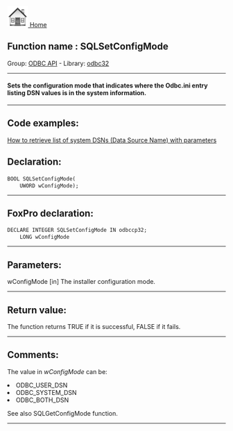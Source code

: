 [<img src="../../images/home.png"> Home ](https://github.com/VFPX/Win32API)  

## Function name : SQLSetConfigMode
Group: [ODBC API](../../functions_group.md#ODBC_API)  -  Library: [odbc32](../../Libraries.md#odbc32)  
***  


#### Sets the configuration mode that indicates where the Odbc.ini entry listing DSN values is in the system information.

***  


## Code examples:
[How to retrieve list of system DSNs (Data Source Name) with parameters](../../samples/sample_375.md)  

## Declaration:
```foxpro  
BOOL SQLSetConfigMode(
	UWORD wConfigMode);  
```  
***  


## FoxPro declaration:
```foxpro  
DECLARE INTEGER SQLSetConfigMode IN odbccp32;
	LONG wConfigMode  
```  
***  


## Parameters:
wConfigMode 
[in] The installer configuration mode.  
***  


## Return value:
The function returns TRUE if it is successful, FALSE if it fails.  
***  


## Comments:
The value in <Em>wConfigMode</Em> can be:   
<LI>ODBC_USER_DSN  
<LI>ODBC_SYSTEM_DSN  
<LI>ODBC_BOTH_DSN   
  
See also SQLGetConfigMode function.  
  
***  

